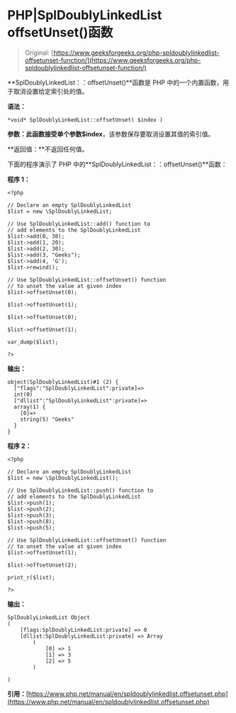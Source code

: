 # PHP|SplDoublyLinkedList offsetUnset()函数

> Original: [https://www.geeksforgeeks.org/php-spldoublylinkedlist-offsetunset-function/](https://www.geeksforgeeks.org/php-spldoublylinkedlist-offsetunset-function/)

**SplDoublyLinkedList：：offsetUnset()**函数是 PHP 中的一个内置函数，用于取消设置给定索引处的值。

**语法：**

```
*void* SplDoublyLinkedList::offsetUnset( $index )
```

**参数：**此函数接受单个参数**$index**，该参数保存要取消设置其值的索引值。

**返回值：**不返回任何值。

下面的程序演示了 PHP 中的**SplDoublyLinkedList：：offsetUnset()**函数：

**程序 1：**

```
<?php 

// Declare an empty SplDoublyLinkedList
$list = new \SplDoublyLinkedList;

// Use SplDoublyLinkedList::add() function to 
// add elements to the SplDoublyLinkedList
$list->add(0, 30);
$list->add(1, 20);
$list->add(2, 30);
$list->add(3, "Geeks");
$list->add(4, 'G');
$list->rewind();

// Use SplDoublyLinkedList::offsetUnset() function
// to unset the value at given index
$list->offsetUnset(0);

$list->offsetUnset(1);

$list->offsetUnset(0);

$list->offsetUnset(1);

var_dump($list);

?> 
```

**输出：**

```
object(SplDoublyLinkedList)#1 (2) {
  ["flags":"SplDoublyLinkedList":private]=>
  int(0)
  ["dllist":"SplDoublyLinkedList":private]=>
  array(1) {
    [0]=>
    string(5) "Geeks"
  }
}

```

**程序 2：**

```
<?php 

// Declare an empty SplDoublyLinkedList
$list = new \SplDoublyLinkedList();

// Use SplDoublyLinkedList::push() function to 
// add elements to the SplDoublyLinkedList
$list->push(1);
$list->push(2);
$list->push(3);
$list->push(8);
$list->push(5);

// Use SplDoublyLinkedList::offsetUnset() function
// to unset the value at given index
$list->offsetUnset(1);

$list->offsetUnset(2);

print_r($list);

?> 
```

**输出：**

```
SplDoublyLinkedList Object
(
    [flags:SplDoublyLinkedList:private] => 0
    [dllist:SplDoublyLinkedList:private] => Array
        (
            [0] => 1
            [1] => 3
            [2] => 5
        )

)

```

**引用：**[https://www.php.net/manual/en/spldoublylinkedlist.offsetunset.php](https://www.php.net/manual/en/spldoublylinkedlist.offsetunset.php)